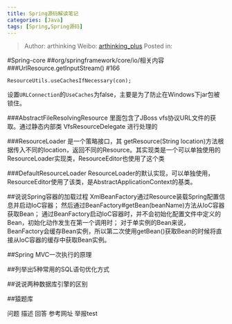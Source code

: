 ```yaml
---
title: Spring源码解读笔记
categories: [Java]
tags: [Spring,Spring源码]
---
```


> Author: arthinking
> Weibo: [arthinking_plus](http://weibo.com/arthinkingplus)
> Posted in: 

#Spring-core
##org/springframework/core/io/相关内容
###UrlResource.getInputStream()  #166
```
ResourceUtils.useCachesIfNecessary(con);
```
设置`URLConnection`的`UseCaches`为false，主要是为了防止在Windows下jar包被锁住。

###AbstractFileResolvingResource 
里面包含了JBoss vfs协议URL文件的获取。通过静态内部类 VfsResourceDelegate 进行处理的

###ResourceLoader
是一个策略接口，其 getResource(String location)方法根据传入不同的location，返回不同的Resource。其实现类是一个可以单独使用的ResourceLoader实现类，ResourceEditor也使用了这个类

###DefaultResourceLoader
ResourceLoader的默认实现，可以单独使用，ResourceEditor使用了该类，是AbstractApplicationContext的基类。

##说说Spring容器的加载过程
XmlBeanFactory通过Resource装载Spring配置信息并启动IoC容器；
然后通过BeanFactory#getBean(beanName)方法从IoC容器获取Bean；
通过BeanFactory启动IoC容器时，并不会初始化配置文件中定义的Bean，初始化动作发生在第一个调用时；
对于单实例的Bean来说，BeanFactory会缓存Bean实例，所以第二次使用getBean()获取Bean的时候将直接从IoC容器的缓存中获取Bean实例。

##Spring MVC一次执行的原理

##列举出5种常用的SQL语句优化方式

##说说两种数据库引擎的区别



##猿题库

问题
描述
回答
参考网址
举报test


